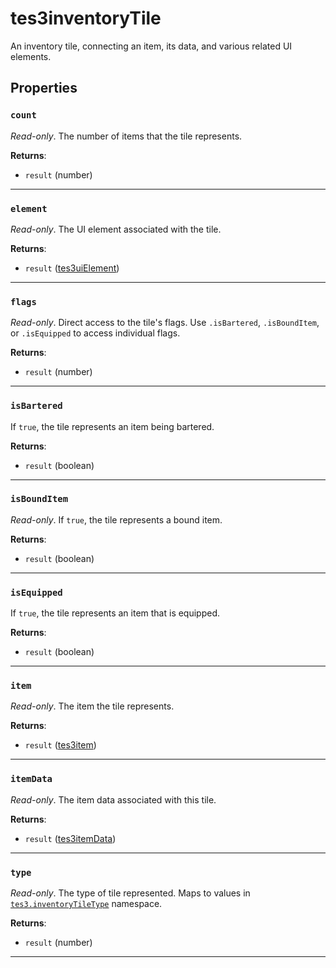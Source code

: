 <!---
	This file is autogenerated. Do not edit this file manually. Your changes will be ignored.
	More information: https://github.com/MWSE/MWSE/tree/master/docs
-->

# tes3inventoryTile

An inventory tile, connecting an item, its data, and various related UI elements.

## Properties

### `count`

*Read-only*. The number of items that the tile represents.

**Returns**:

* `result` (number)

***

### `element`

*Read-only*. The UI element associated with the tile.

**Returns**:

* `result` ([tes3uiElement](../../types/tes3uiElement))

***

### `flags`

*Read-only*. Direct access to the tile's flags. Use `.isBartered`, `.isBoundItem`, or `.isEquipped` to access individual flags.

**Returns**:

* `result` (number)

***

### `isBartered`

If `true`, the tile represents an item being bartered.

**Returns**:

* `result` (boolean)

***

### `isBoundItem`

*Read-only*. If `true`, the tile represents a bound item.

**Returns**:

* `result` (boolean)

***

### `isEquipped`

If `true`, the tile represents an item that is equipped.

**Returns**:

* `result` (boolean)

***

### `item`

*Read-only*. The item the tile represents.

**Returns**:

* `result` ([tes3item](../../types/tes3item))

***

### `itemData`

*Read-only*. The item data associated with this tile.

**Returns**:

* `result` ([tes3itemData](../../types/tes3itemData))

***

### `type`

*Read-only*. The type of tile represented. Maps to values in [`tes3.inventoryTileType`](https://mwse.github.io/MWSE/references/inventory-tile-types/) namespace.

**Returns**:

* `result` (number)

***

